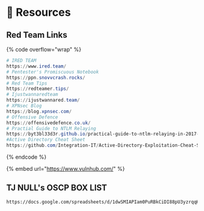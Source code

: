 # 🧧 Resources

## Red Team Links

{% code overflow="wrap" %}
```powershell
# IRED TEAM
https://www.ired.team/
# Pentester's Promiscuous Notebook
https://ppn.snovvcrash.rocks/
# Red Team Tips
https://redteamer.tips/
# Ijustwannaredteam
https://ijustwannared.team/
# XPNsec Blog
https://blog.xpnsec.com/
# Offensive Defence
https://offensivedefence.co.uk/
# Practial Guide to NTLM Relaying
https://byt3bl33d3r.github.io/practical-guide-to-ntlm-relaying-in-2017-aka-getting-a-foothold-in-under-5-minutes.html
#Active Directory Cheat Sheet
https://github.com/Integration-IT/Active-Directory-Exploitation-Cheat-Sheet

```
{% endcode %}

{% embed url="https://www.vulnhub.com/" %}

## TJ NULL's OSCP BOX LIST

```
https://docs.google.com/spreadsheets/d/1dwSMIAPIam0PuRBkCiDI88pU3yzrqqHkDtBngUHNCw8/edit#gid=0
```
